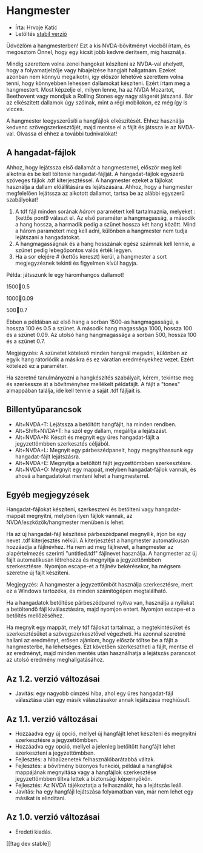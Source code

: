 # Hangmester #

* Írta: Hrvoje Katić
* Letöltés [stabil verzió][1]

Üdvözlöm a hangmesterben! Ezt a kis NVDA-bővítményt viccből írtam, és
megosztom Önnel, hogy egy kicsit jobb kedvre derítsem, míg használja.

Mindig szerettem volna zenei hangokat készíteni az NVDA-val ahelyett, hogy a
folyamatjelzője vagy hibajelzése hangjait hallgatnám. Ezeket azonban nem
könnyű megalkotni, így először lehetővé szerettem volna tenni, hogy
könnyebben lehessen dallamokat készíteni. Ezért írtam meg a
hangmestert. Most képzelje el, milyen lenne, ha az NVDA Mozartot, Beethovent
vagy mondjuk  a Rolling Stones egy nagy slágerét játszaná. Bár az
elkészített dallamok úgy szólnak, mint a régi mobilokon, ez még így is
vicces.

A hangmester leegyszerűsíti a hangfájlok elkészítését. Ehhez használja
kedvenc szövegszerkesztőjét, majd mentse el a fájlt és játssza le az
NVDA-val. Olvassa el ehhez  a további tudnivalókat!

## A hangadat-fájlok

Ahhoz, hogy lejátssza első dallamát a hangmesterrel, először meg kell
alkotnia és be kell töltenie hangadat-fájlját. A hangadat-fájlok egyszerű
szöveges fájlok .tdf kiterjesztéssel. A hangmester ezeket a fájlokat
használja a dallam előállítására és lejátszására. Ahhoz, hogy a hangmester
megfelelően lejátssza az alkotott dallamot, tartsa be az alábbi egyszerű
szabályokat!

1. A tdf fájl minden sorának *három* paramétert kell tartalmaznia, melyeket
   : (kettős pont9 választ el. Az első paraméter a hangmagasság, a második a
   hang hossza, a harmadik pedig a szünet hossza két hang között. Mind a
   három paramétert meg kell adni, különben a hangmester nem tudja
   lejátszani a hangadatokat.
2. A hangmagasságnak és a hang hosszának egész számnak kell lennie, a szünet
   pedig lebegőpontos valós érték legyen.
3. Ha a sor elejére # (kettős kereszt) kerül, a hangmester a sort
   megjegyzésnek tekinti és figyelmen kívül hagyja.

Példa: játsszunk le egy háromhangos dallamot!

1500:100:0.5

1000:100:0.09

500:100:0.7

Ebben a példában az első hang a sorban 1500-as hangmagasságú, a hossza 100
és 0.5 a szünet. A második hang magassága 1000, hossza 100 és a szünet
0.09. Az utolsó hang hangmagassága a sorban 500, hossza 100 és a szünet 0.7.

Megjegyzés: A szünetet kötelező minden hangnál megadni, különben az egyik
hang rátorlódik a másikra és ez váratlan eredményekhez vezet. Ezért kötelező
ez a paraméter.

Ha szeretné tanulmányozni a hangkészítés szabályait, kérem, tekintse meg és
szerkessze át a bővítményhez mellékelt példafájlt. A fájlt a "tones"
almappában találja, ide kell tennie a saját .tdf fájljait is.

## Billentyűparancsok

* Alt+NVDA+T: Lejátssza a betöltött hangfájlt, ha minden rendben.
* Alt+Shift+NVDA+T: ha szól egy dallam, megálítja a lejátszást.
* Alt+NVDA+N: Készít és megnyit egy üres hangadat-fájlt a jegyzettömbben
  szerkesztés céljából.
* Alt+NVDA+L: Megnyit egy párbeszédpanelt, hogy megnyithassunk egy
  hangadat-fájlt lejátszásra.
* Alt+NVDA+E: Megnyitja a betöltött fájlt jegyzettömbben szerkesztésre.
* Alt+NVDA+O: Megnyit egy mappát, melyben hangadat-fájlok vannak, és ahová a
  hangadatokat menteni lehet a hangmesterrel.

## Egyéb megjegyzések

Hangadat-fájlokat készíteni, szerkeszteni és betölteni vagy hangadat-mappát
megnyitni, melyben ilyen fájlok vannak, az NVDA/eszközök/hangmester menüben
is lehet.

Ha az új hangadat-fájl készítése párbeszédpanel megnyílik, írjon be egy
nevet .tdf kiterjesztés nélkül. A kiterjesztést a hangmester automatikusan
hozzáadja a fájlnévhez. Ha nem ad meg fájlnevet, a hangmester az
alapértelmezés szerinti "untitled.tdf" fájlnevet használja. A hangmester az
új fájlt automatikusan létrehozza és megnyitja a jegyzettömbben
szerkesztésre. Nyomjon escape-et a fájlnév bekérésekor, ha mégsem szeretne
új fájlt készíteni.

Megjegyzés: A hangmester a jegyzettömböt használja szerkesztésre, mert ez a
Windows tartozéka, és minden számítógépen megtalálható.

Ha a hangadatok betöltése párbeszédpanel nyitva van, használja a nyilakat a
betöltendő fájl kiválasztására, majd nyomjon entert. Nyomjon escape-et a
betöltés mellőzéséhez.

Ha megnyit egy mappát, mely tdf fájlokat tartalmaz, a megtekintésüket és
szerkesztésüket a szövegszerkesztővel végezheti. Ha azonnal szeretné hallani
az eredményt, erősen ajánlom, hogy először töltse be a fájlt a hangmesterbe,
ha lehetséges. Ezt követően szerkesztheti a fájlt, mentse el az eredményt,
majd minden mentés után használhatja a lejátszás parancsot az utolsó
eredmény meghallgatásához.

## Az 1.2. verzió változásai

* Javítás: egy nagyobb címzési hiba, ahol egy üres hangadat-fájl választása
  után egy másik választásakor annak lejátszása meghiúsult.

## Az 1.1. verzió változásai

* Hozzáadva egy új opció, mellyel új hangfájlt lehet készíteni és megnyitni
  szerkesztésre a jegyzettömbben.
* Hozzáadva egy opció, mellyel a jelenleg betöltött hangfájlt lehet
  szerkeszteni a jegyzettömbben.
* Fejlesztés: a hibaüzenetek felhasználóbarátabbá váltak.
* Fejlesztés: a bővítmény bizonyos funkciói, például a hangfájlok mappájának
  megnyitása vagy a hangfájlok szerkesztése jegyzettömbben tiltva lettek a
  biztonsági képernyőkön.
* Fejlesztés: Az NVDA tájékoztatja a felhasználót, ha a lejátszás leáll.
* Javítás: ha egy hangfájl lejátszása folyamatban van, már nem lehet egy
  másikat is elindítani.

## Az 1.0. verzió változásai

* Eredeti kiadás.

[[!tag dev stable]]

[1]: https://addons.nvda-project.org/files/get.php?file=tmast
